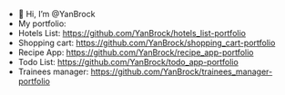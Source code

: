 - 👋 Hi, I’m @YanBrock
- My portfolio:
- Hotels List: https://github.com/YanBrock/hotels_list-portfolio
- Shopping cart: https://github.com/YanBrock/shopping_cart-portfolio
- Recipe App: https://github.com/YanBrock/recipe_app-portfolio
- Todo List: https://github.com/YanBrock/todo_app-portfolio
- Trainees manager: https://github.com/YanBrock/trainees_manager-portfolio

<!---
YanBrock/YanBrock is a ✨ special ✨ repository because its `README.md` (this file) appears on your GitHub profile.
You can click the Preview link to take a look at your changes.
--->
